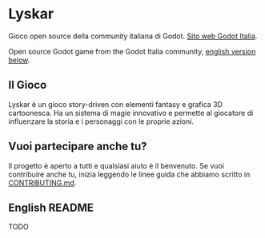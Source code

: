 # Lyskar
Gioco open source della community italiana di Godot. [Sito web Godot Italia](https://godotengineitalia.com/).

Open source Godot game from the Godot Italia community, [english version below](#english-readme).

## Il Gioco

Lyskar è un gioco story-driven con elementi fantasy e grafica 3D cartoonesca.
Ha un sistema di magie innovativo e permette al giocatore di influenzare la storia e i personaggi
con le proprie azioni. 


## Vuoi partecipare anche tu?

Il progetto è aperto a tutti e qualsiasi aiuto è il benvenuto.
Se vuoi contribuire anche tu, inizia leggendo le linee guida che abbiamo scritto in [CONTRIBUTING.md](CONTRIBUTING.md).

## English README

TODO

